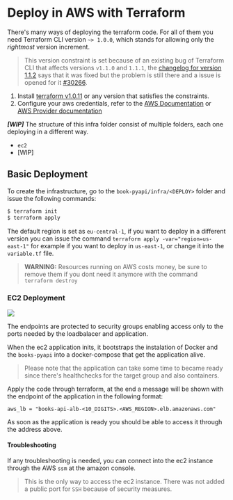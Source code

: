# Deploy in AWS with Terraform

There's many ways of deploying the terraform code. For all of them you need Terraform CLI version `~> 1.0.0`, which stands for allowing only the _rightmost_ version increment.

> This version constraint is set because of an existing bug of Terraform CLI that affects versions `v1.1.0` and `1.1.1`, the [changelog for version 1.1.2](https://github.com/hashicorp/terraform/releases/tag/v1.1.2) says that it was fixed but the problem is still there and a issue is opened for it [#30266](https://github.com/hashicorp/terraform/issues/30266).


1. Install [terraform v1.0.11](https://releases.hashicorp.com/terraform/1.0.11/) or any version that satisfies the constraints.
2. Configure your aws credentials, refer to the [AWS Documentation](https://docs.aws.amazon.com/cli/latest/userguide/cli-configure-files.html) or [AWS Provider documentation](https://registry.terraform.io/providers/hashicorp/aws/latest/docs#authentication)

**_[WIP]_** The structure of this infra folder consist of multiple folders, each one deploying in a different way.
- `ec2`
- [WIP]

## Basic Deployment

To create the infrastructure, go to the `book-pyapi/infra/<DEPLOY>` folder and issue the following commands:
```bash
$ terraform init
$ terraform apply 
```

The default region is set as `eu-central-1`, if you want to deploy in a different version you can issue the command `terraform apply -var="region=us-east-1"` for example if you want to deploy in `us-east-1`, or change it into the `variable.tf` file.

> **WARNING:** Resources running on AWS costs money, be sure to remove them if you dont need it anymore with the command `terraform destroy`

### EC2 Deployment

[![](https://mermaid.ink/img/eyJjb2RlIjoiZ3JhcGggTFI7XG4gICAgQVtVc2VyXVxuICAgIEJbTG9hZCBCYWxhbmNlcl1cbiAgICBDW1RhcmdldCBHcm91cF1cbiAgICBEW0VDMl1cbiAgICBBLS0gcG9ydDo4MCAtLT5CO1xuICAgIEItLSBodHRwIGxpc3RlbmVyIC0tPkM7XG4gICAgQy0tIHBvcnQ6OTAwMCAtLT5EOyIsIm1lcm1haWQiOnsidGhlbWUiOiJkZWZhdWx0In0sInVwZGF0ZUVkaXRvciI6ZmFsc2UsImF1dG9TeW5jIjp0cnVlLCJ1cGRhdGVEaWFncmFtIjpmYWxzZX0)](https://mermaid.live/edit/#eyJjb2RlIjoiZ3JhcGggTFI7XG4gICAgQVtVc2VyXVxuICAgIEJbTG9hZCBCYWxhbmNlcl1cbiAgICBDW1RhcmdldCBHcm91cF1cbiAgICBEW0VDMl1cbiAgICBBLS0gcG9ydDo4MCAtLT5CO1xuICAgIEItLSBodHRwIGxpc3RlbmVyIC0tPkM7XG4gICAgQy0tIHBvcnQ6OTAwMCAtLT5EOyIsIm1lcm1haWQiOiJ7XG4gIFwidGhlbWVcIjogXCJkZWZhdWx0XCJcbn0iLCJ1cGRhdGVFZGl0b3IiOmZhbHNlLCJhdXRvU3luYyI6dHJ1ZSwidXBkYXRlRGlhZ3JhbSI6ZmFsc2V9)

The endpoints are protected to security groups enabling access only to the ports needed by the loadbalacer and application.

When the ec2 application inits, it bootstraps the instalation of Docker and the `books-pyapi` into a docker-compose that get the application alive.

> Please note that the application can take some time to became ready since there's healthchecks for the target group and also containers.

Apply the code through terraform, at the end a message will be shown with the endpoint of the application in the following format:

```
aws_lb = "books-api-alb-<10_DIGITS>.<AWS_REGION>.elb.amazonaws.com"
```
As soon as the application is ready you should be able to access it through the address above.


#### Troubleshooting

If any troubleshooting is needed, you can connect into the ec2 instance through the AWS `ssm` at the amazon console.

> This is the only way to access the ec2 instance. There was not added a public port for `SSH` because of security measures.

